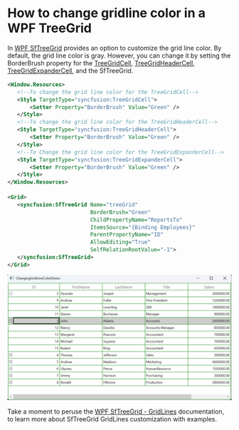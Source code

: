 # How to change gridline color in a WPF TreeGrid

In [WPF SfTreeGrid](https://www.syncfusion.com/wpf-controls/treegrid) provides an option to customize the grid line color. By default, the grid line color is gray. However, you can change it by setting the BorderBrush property  for the [TreeGridCell](https://help.syncfusion.com/cr/wpf/Syncfusion.UI.Xaml.TreeGrid.TreeGridCell.html), [TreeGridHeaderCell](https://help.syncfusion.com/cr/wpf/Syncfusion.UI.Xaml.TreeGrid.TreeGridHeaderCell.html), [TreeGridExpanderCell](https://help.syncfusion.com/cr/wpf/Syncfusion.UI.Xaml.TreeGrid.TreeGridExpanderCell.html), and the SfTreeGrid.

 ```xml
<Window.Resources>
    <!--To change the grid line color for the TreeGridCell-->
    <Style TargetType="syncfusion:TreeGridCell">
        <Setter Property="BorderBrush" Value="Green" />
    </Style>
    <!--To change the grid line color for the TreeGridHeaderCell-->
    <Style TargetType="syncfusion:TreeGridHeaderCell">
        <Setter Property="BorderBrush" Value="Green" />
    </Style>
    <!--To Change the grid line color for the TreeGridExpanderCell-->
    <Style TargetType="syncfusion:TreeGridExpanderCell">
        <Setter Property="BorderBrush" Value="Green" />
    </Style>
</Window.Resources>

<Grid>
    <syncfusion:SfTreeGrid Name="treeGrid"    
                           BorderBrush="Green"
                           ChildPropertyName="ReportsTo"
                           ItemsSource="{Binding Employees}"
                           ParentPropertyName="ID"
                           AllowEditing="True"
                           SelfRelationRootValue="-1">
    </syncfusion:SfTreeGrid>
</Grid> 
 ```
 ![ChangingGridLineColor.png](ChangingGridLineColor.png)

Take a moment to peruse the [WPF SfTreeGrid - GridLines](https://help.syncfusion.com/wpf/treegrid/gridlines) documentation, to learn more about SfTreeGrid GridLines customization with examples.